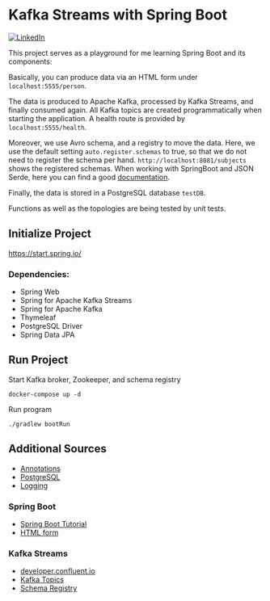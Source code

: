 # Kafka Streams with Spring Boot

[![LinkedIn][linkedin-shield]][linkedin-url]

This project serves as a playground for me learning Spring Boot and its components:

Basically, you can produce data via an HTML form under `localhost:5555/person`.

The data is produced to Apache Kafka,
processed by Kafka Streams, and finally consumed again. All Kafka topics are created
programmatically when starting the application. A health route is provided by `localhost:5555/health`.

Moreover, we use Avro schema, and a registry to move the data. 
Here, we use the default setting `auto.register.schemas` to true, so that
we do not need to register the schema per hand. `http://localhost:8081/subjects` shows the registered schemas.
When working with SpringBoot and JSON Serde, here you can find a good [documentation](https://howtodoinjava.com/kafka/spring-boot-jsonserializer-example/).

Finally, the data is stored in a PostgreSQL database `testDB`.

Functions as well as the topologies are being tested by unit tests.




## Initialize Project

https://start.spring.io/

### Dependencies:
* Spring Web
* Spring for Apache Kafka Streams
* Spring for Apache Kafka
* Thymeleaf
* PostgreSQL Driver
* Spring Data JPA

## Run Project

Start Kafka broker, Zookeeper, and schema registry

```docker-compose up -d```

Run program

```./gradlew bootRun```



## Additional Sources

* [Annotations](http://www.matthiassommer.it/programming/spring-konzepte-annotationen/)
* [PostgreSQL](https://www.bezkoder.com/spring-boot-postgresql-example/)
* [Logging](https://github.com/MicroUtils/kotlin-logging)

### Spring Boot
* [Spring Boot Tutorial](https://spring.io/guides/gs/spring-boot/)
* [HTML form](https://spring.io/guides/gs/handling-form-submission/)
  
### Kafka Streams
* [developer.confluent.io](https://developer.confluent.io/learn-kafka/spring/confluent-cloud/)  
* [Kafka Topics](https://stackoverflow.com/questions/56770412/creating-multiple-kafka-topics-using-spring)
* [Schema Registry](https://docs.confluent.io/platform/current/schema-registry/schema_registry_onprem_tutorial.html#java-consumers)


[linkedin-shield]: https://img.shields.io/badge/-LinkedIn-black.svg?style=flat-square&logo=linkedin&colorB=555
[linkedin-url]: https://www.linkedin.com/in/patrick-neff-7bb3b21a4/